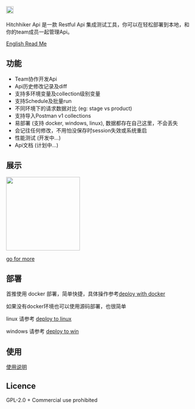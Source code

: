 # <img src='https://raw.githubusercontent.com/brookshi/Hitchhiker/master/client/public/hitchhiker-title-dark.png' height='20'/>

Hitchhiker Api 是一款 Restful Api 集成测试工具，你可以在轻松部署到本地，和你的team成员一起管理Api。

[English Read Me](README_en.md)

## 功能

* Team协作开发Api
* Api历史修改记录及diff
* 支持多环境变量及collection级别变量
* 支持Schedule及批量run
* 不同环境下的请求数据对比 (eg: stage vs product)
* 支持导入Postman v1 collections
* 易部署 (支持 docker, windows, linux), 数据都存在自己这里，不会丢失
* 会记往任何修改，不用怕没保存时session失效或系统重启
* 性能测试 (开发中...)
* Api文档 (计划中...)

## 展示

<img src='https://github.com/brookshi/Hitchhiker/raw/master/doc/images/collection.png' width='200'/>

[go for more](https://github.com/brookshi/Hitchhiker/tree/master/doc/images)

## 部署

首推使用 docker 部署，简单快捷，具体操作参考[deploy with docker](doc/howtoinstall-docker-cn.md)

如果没有docker环境也可以使用源码部署，也很简单

linux 请参考 [deploy to linux](doc/howtoinstall-linux-cn.md)

windows 请参考 [deploy to win](doc/howtoinstall-win-cn.md)

## 使用

[使用说明](doc/howtouse-cn.md)

## Licence

GPL-2.0 + Commercial use prohibited 